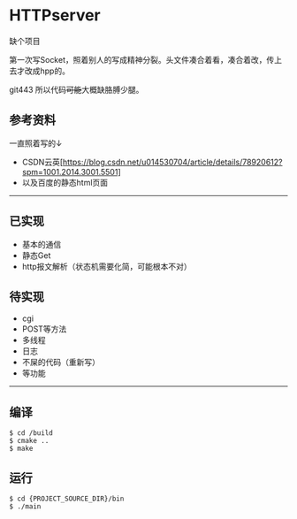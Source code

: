 # HTTPserver
缺个项目

第一次写Socket，照着别人的写成精神分裂。头文件凑合着看，凑合着改，传上去才改成hpp的。 

git443 所以代码~~可能~~大概缺胳膊少腿。
## 参考资料
一直照着写的↓
* CSDN云英[https://blog.csdn.net/u014530704/article/details/78920612?spm=1001.2014.3001.5501]  
* 以及百度的静态html页面
------------------
## 已实现
* 基本的通信
* 静态Get
* http报文解析（状态机需要化简，可能根本不对）
## 待实现
* cgi
* POST等方法
* 多线程
* 日志
* 不屎的代码（重新写）
* 等功能
----------------------
## 编译
```
$ cd /build
$ cmake ..
$ make
```
## 运行

```
$ cd {PROJECT_SOURCE_DIR}/bin
$ ./main
```
